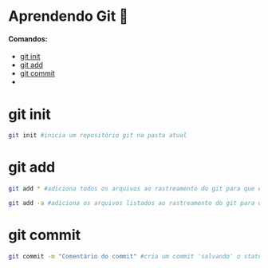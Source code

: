 # Aprendendo Git :squid:

#### Comandos:

- [git init](#git-init)
- [git add](#git-add[)
- [git commit](#git-commit)
- 















# git init

```bash
git init #inicia um repositório git na pasta atual
```

# git add

```bash
git add * #adiciona todos os arquivos ao rastreamento do git para que ele gerencie suas mudanças
```

```bash
git add -a #adiciona os arquivos listados ao rastreamento do git para que ele gerencie suas mudanças
```







# git commit

```bash
git commit -m "Comentário do commit" #cria um commit 'salvando' o status do projeto
```